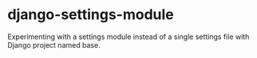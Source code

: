 # django-settings-module

Experimenting with a settings module instead of a single settings file with Django project named base.
